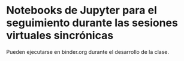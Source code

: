 # Notebooks de Jupyter para el seguimiento durante las sesiones virtuales sincrónicas

Pueden ejecutarse en binder.org durante el desarrollo de la clase.
